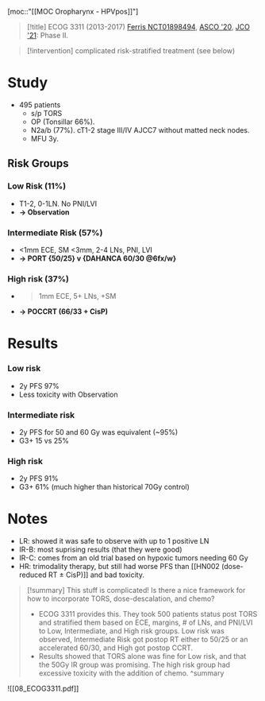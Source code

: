 [moc::"[[MOC Oropharynx - HPVpos]]"]

>[!title]
> ECOG 3311 (2013-2017) [Ferris NCT01898494](https://clinicaltrials.gov/ct2/show/NCT01898494.), [ASCO '20](https://meetinglibrary.asco.org/record/187340/abstract), [JCO '21](https://pubmed.ncbi.nlm.nih.gov/34699271/): Phase II. 

>[!intervention] 
> complicated risk-stratified treatment (see below)

# Study
- 495 patients 
	- s/p TORS
	- OP (Tonsillar 66%). 
	- N2a/b (77%). cT1-2 stage III/IV AJCC7 without matted neck nodes. 
	- MFU 3y.

## Risk Groups
### Low Risk (11%)
- T1-2, 0-1LN. No PNI/LVI
- **-> Observation**

### Intermediate Risk (57%)
- <1mm ECE, SM <3mm, 2-4 LNs, PNI, LVI
- **-> PORT {50/25} v {DAHANCA 60/30 @6fx/w}**

### High risk (37%)
- >1mm ECE, 5+ LNs, +SM
- **-> POCCRT (66/33 + CisP)**

# Results
### Low risk
- 2y PFS 97%
- Less toxicity with Observation

### Intermediate risk
- 2y PFS for 50 and 60 Gy was equivalent (~95%)
- G3+ 15 vs 25%

### High risk
- 2y PFS 91%
- G3+ 61% (much higher than historical 70Gy control)

# Notes
- LR: showed it was safe to observe with up to 1 positive LN
- IR-B: most suprising results (that they were good)
- IR-C: comes from an old trial based on hypoxic tumors needing 60 Gy
- HR: trimodality therapy, but still had worse PFS than [[HN002 (dose-reduced RT ± CisP)]] and bad toxicity. 

>[!summary] 
> This stuff is complicated! Is there a nice framework for how to incorporate TORS, dose-descalation, and chemo? 
> - ECOG 3311 provides this. They took 500 patients status post TORS and stratified them based on ECE, margins, # of LNs, and PNI/LVI to Low, Intermediate, and High risk groups. Low risk was observed, Intermediate Risk got postop RT either to 50/25 or an accelerated 60/30, and High got postop CCRT. 
> - Results showed that TORS alone was fine for Low risk, and that the 50Gy IR group was promising. The high risk group had excessive toxicity with the addition of chemo. 
>^summary

![[08_ECOG3311.pdf]]